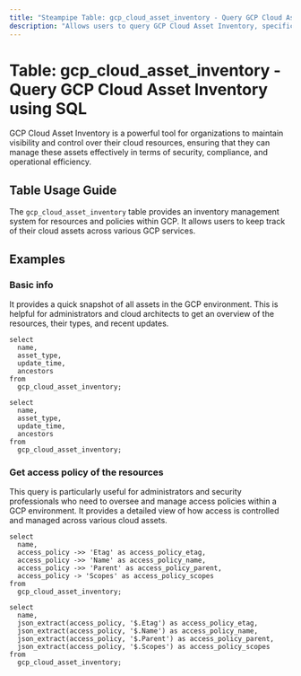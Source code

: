 ```yaml
---
title: "Steampipe Table: gcp_cloud_asset_inventory - Query GCP Cloud Asset Inventory using SQL"
description: "Allows users to query GCP Cloud Asset Inventory, specifically visibility and control over their cloud resources, ensuring that they can manage these assets effectively in terms of security, compliance, and operational efficiency."
---
```


# Table: gcp_cloud_asset_inventory - Query GCP Cloud Asset Inventory using SQL

GCP Cloud Asset Inventory is a powerful tool for organizations to maintain visibility and control over their cloud resources, ensuring that they can manage these assets effectively in terms of security, compliance, and operational efficiency.

## Table Usage Guide

The `gcp_cloud_asset_inventory` table provides an inventory management system for resources and policies within GCP. It allows users to keep track of their cloud assets across various GCP services.

## Examples

### Basic info
It provides a quick snapshot of all assets in the GCP environment. This is helpful for administrators and cloud architects to get an overview of the resources, their types, and recent updates.

```sql+postgres
select
  name,
  asset_type,
  update_time,
  ancestors
from
  gcp_cloud_asset_inventory;
```

```sql+sqlite
select
  name,
  asset_type,
  update_time,
  ancestors
from
  gcp_cloud_asset_inventory;
```

### Get access policy of the resources
This query is particularly useful for administrators and security professionals who need to oversee and manage access policies within a GCP environment. It provides a detailed view of how access is controlled and managed across various cloud assets.

```sql+postgres
select
  name,
  access_policy ->> 'Etag' as access_policy_etag,
  access_policy ->> 'Name' as access_policy_name,
  access_policy ->> 'Parent' as access_policy_parent,
  access_policy -> 'Scopes' as access_policy_scopes
from
  gcp_cloud_asset_inventory;
```

```sql+sqlite
select
  name,
  json_extract(access_policy, '$.Etag') as access_policy_etag,
  json_extract(access_policy, '$.Name') as access_policy_name,
  json_extract(access_policy, '$.Parent') as access_policy_parent,
  json_extract(access_policy, '$.Scopes') as access_policy_scopes
from
  gcp_cloud_asset_inventory;
```